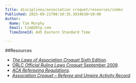 ```yaml
---
Title: disciplines/association croquet/resources/index
Published: 2015-09-21T08:10:35.3934638+10:00
Author:
  Name: Tim Murphy
  Email: tim@26tp.com
  TimeZoneId: AUS Eastern Standard Time

---
```

##Resources
- [*The Laws of Association Croquet* Sixth Edition](resources/aca-refereeing-regulations-april-2015.pdf).
- [ORLC *Official Ruling Laws Croquet* September 2009](resources/orlc-september-2009.pdf).
- [*ACA Refereeing Regulations*](resources/aca-refereeing-regulations-april-2015.pdf).
- [*Association Croquet – Referee and Umpire Activity Record*](resources/referee-umpire-activity-record-version-4.pdf).
